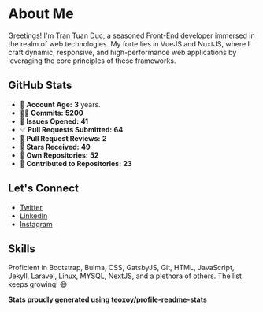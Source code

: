 # About Me

Greetings! I'm Tran Tuan Duc, a seasoned Front-End developer immersed in the realm of web technologies. My forte lies in VueJS and NuxtJS, where I craft dynamic, responsive, and high-performance web applications by leveraging the core principles of these frameworks.

## GitHub Stats

- 👶 **Account Age:** **3** years.
- 👨‍💻 **Commits:** **5200**
- 👐 **Issues Opened:** **41**
- ✅ **Pull Requests Submitted:** **64**
- 👀 **Pull Request Reviews:** **2**
- 🌟 **Stars Received:** **49**
- 👤 **Own Repositories:** **52**
- 🤝 **Contributed to Repositories:** **23**

## Let's Connect

- [Twitter](https://twitter.com/tuanducdesigner)
- [LinkedIn](https://www.linkedin.com/in/tuanductran)
- [Instagram](https://www.instagram.com/tuanductran.dev)

## Skills

Proficient in Bootstrap, Bulma, CSS, GatsbyJS, Git, HTML, JavaScript, Jekyll, Laravel, Linux, MYSQL, NextJS, and a plethora of others. The list keeps growing! 😅

**Stats proudly generated using [teoxoy/profile-readme-stats](https://github.com/marketplace/actions/profile-readme-stats)**
